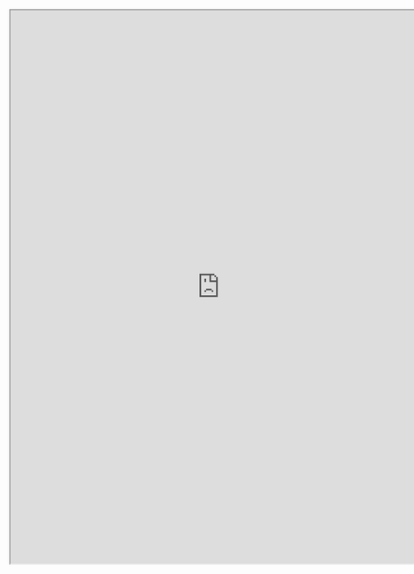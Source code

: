 <iframe src="https://nbviewer.jupyter.org/github/windmissing/programming_basics_for_ML/blob/master/jupyter/keras/tensorflow.ipynb" width="150%" height="1000"></iframe>